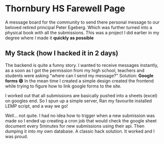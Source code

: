 # Thornbury HS Farewell Page
A message board for the community to send there personal message to our beloved retired principal Peter Egeberg. 
Which was further turned into a physical book with all the submissions. 
This was a project I did earlier in my degree where I made it **quickly as possible**


## My Stack (how I hacked it in 2 days)
The backend is quite a funny story.
I wanted to receive messages instantly, as a soon as I got the permission from my high school, teachers and students were asking "where can I send my message?"
Solution: **Google forms :smile:**
In the mean time I created a simple design created the frontend while trying to figure how to link google forms to the site.

I worked out that all submissions are basically pushed into a sheets (excel) on googles end. So I spun up a simple server, Ran my favourite installed LEMP script, and a way we go!

Well... not quite. I had no idea how to trigger when a new submission was made so I ended up creating a cron job that would check the google sheet document every 5minutes for new submissions using their api. Then dumping it into my own database. A classic hack solution. It worked and I was proud.